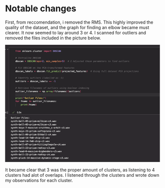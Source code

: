 # Notable changes

First, from reccomendation, i removed the RMS. This highly improved the quality of the dataset, and the graph for finding an elbow became must clearer. It now seemed to lay around 3 or 4.
I scanned for outliers and removed the files included in the picture below.

![image](RemovedFiles.png)

It became clear that 3 was the proper amount of clusters, as listening to 4 clusters had alot of overlaps.
I listened through the clusters and wrote down my observations for each cluster.
